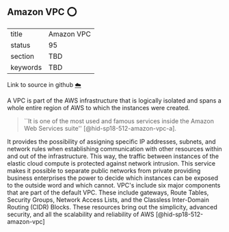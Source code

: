 ## Amazon VPC :o:


|          |            |
| -------- | ---------- |
| title    | Amazon VPC |
| status   | 95         |
| section  | TBD        |
| keywords | TBD        |

Link to source in github [:cloud:](https://github.com/cloudmesh/technologies/blob/master/chapters/incomming/abstract-amazon-vpc.md)



A VPC is part of the AWS infrastructure that is logically isolated and
spans a whole entire region of AWS to which the instances were created.


> ``It is one of the most used and famous services inside the Amazon Web
> Services suite'' [@hid-sp18-512-amazon-vpc-a].

It provides the
possibility of assigning specific IP addresses, subnets, and network
rules when establishing communication with other resources within and
out of the infrastructure. This way, the traffic between instances of
the elastic cloud compute is protected against network intrusion. This
service makes it possible to separate public networks from private
providing business enterprises the power to decide which instances can
be exposed to the outside word and which cannot. VPC's include six major
components that are part of the default VPC. These include gateways,
Route Tables, Security Groups, Network Access Lists, and the Classless
Inter-Domain Routing (CIDR) Blocks. These resources bring out the
simplicity, advanced security, and all the scalability and reliability
of AWS [@hid-sp18-512-amazon-vpc]

